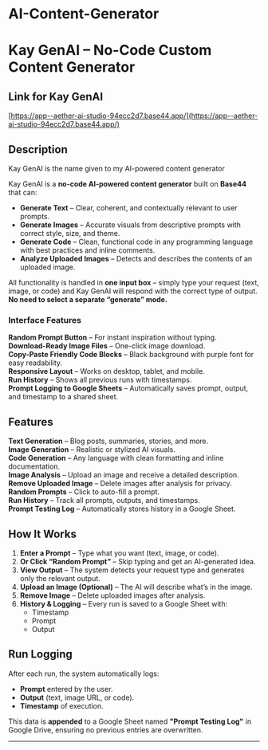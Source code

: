 # AI-Content-Generator
# Kay GenAI – No-Code Custom Content Generator

## Link for Kay GenAI
[https://app--aether-ai-studio-94ecc2d7.base44.app/](https://app--aether-ai-studio-94ecc2d7.base44.app/)

## Description
Kay GenAI is the name given to my AI-powered content generator

Kay GenAI is a **no-code AI-powered content generator** built on **Base44** that can:

- **Generate Text** – Clear, coherent, and contextually relevant to user prompts.  
- **Generate Images** – Accurate visuals from descriptive prompts with correct style, size, and theme.  
- **Generate Code** – Clean, functional code in any programming language with best practices and inline comments.  
- **Analyze Uploaded Images** – Detects and describes the contents of an uploaded image.  

All functionality is handled in **one input box** – simply type your request (text, image, or code) and Kay GenAI will respond with the correct type of output. **No need to select a separate “generate” mode.**

### Interface Features
**Random Prompt Button** – For instant inspiration without typing.  
**Download-Ready Image Files** – One-click image download.  
**Copy-Paste Friendly Code Blocks** – Black background with purple font for easy readability.  
**Responsive Layout** – Works on desktop, tablet, and mobile.  
**Run History** – Shows all previous runs with timestamps.  
**Prompt Logging to Google Sheets** – Automatically saves prompt, output, and timestamp to a shared sheet.  


## Features
**Text Generation** – Blog posts, summaries, stories, and more.  
**Image Generation** – Realistic or stylized AI visuals.  
**Code Generation** – Any language with clean formatting and inline documentation.  
**Image Analysis** – Upload an image and receive a detailed description.  
**Remove Uploaded Image** – Delete images after analysis for privacy.  
**Random Prompts** – Click to auto-fill a prompt.  
**Run History** – Track all prompts, outputs, and timestamps.  
**Prompt Testing Log** – Automatically stores history in a Google Sheet.  


## How It Works
1. **Enter a Prompt** – Type what you want (text, image, or code).  
2. **Or Click “Random Prompt”** – Skip typing and get an AI-generated idea.  
3. **View Output** – The system detects your request type and generates only the relevant output.  
4. **Upload an Image (Optional)** – The AI will describe what’s in the image.  
5. **Remove Image** – Delete uploaded images after analysis.  
6. **History & Logging** – Every run is saved to a Google Sheet with:  
   - Timestamp  
   - Prompt  
   - Output  


## Run Logging
After each run, the system automatically logs:
- **Prompt** entered by the user.  
- **Output** (text, image URL, or code).  
- **Timestamp** of execution.  

This data is **appended** to a Google Sheet named **"Prompt Testing Log"** in Google Drive, ensuring no previous entries are overwritten.

---
